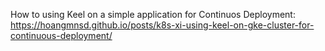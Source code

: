 How to using Keel on a simple application for Continuos Deployment:  
https://hoangmnsd.github.io/posts/k8s-xi-using-keel-on-gke-cluster-for-continuous-deployment/



